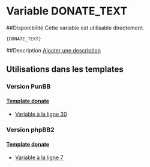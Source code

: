 # Variable DONATE_TEXT

##Disponibilité
Cette variable est utilisable directement.

```html
{DONATE_TEXT}
```

##Description
[Ajouter une description](https://fa-tvars.appspot.com/var/DONATE_TEXT)

## Utilisations dans les templates

### Version PunBB

#### [Template donate](punbb/donate.md#readme)
* [Variable &agrave; la ligne 30](../punbb/donate.tpl#L30)

### Version phpBB2

#### [Template donate](subsilver/donate.md#readme)
* [Variable &agrave; la ligne 7](../subsilver/donate.tpl#L7)